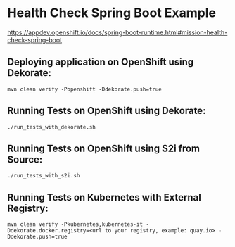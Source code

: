 # Health Check Spring Boot Example

https://appdev.openshift.io/docs/spring-boot-runtime.html#mission-health-check-spring-boot

## Deploying application on OpenShift using Dekorate:

```
mvn clean verify -Popenshift -Ddekorate.push=true
```

## Running Tests on OpenShift using Dekorate:

```
./run_tests_with_dekorate.sh
```

## Running Tests on OpenShift using S2i from Source:

```
./run_tests_with_s2i.sh
```

## Running Tests on Kubernetes with External Registry:

```
mvn clean verify -Pkubernetes,kubernetes-it -Ddekorate.docker.registry=<url to your registry, example: quay.io> -Ddekorate.push=true
```
